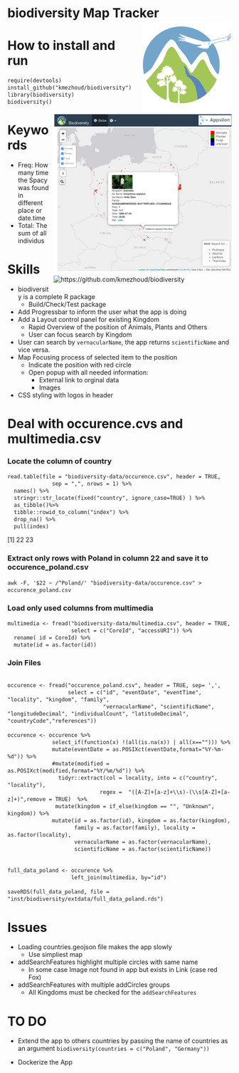 <!-- README.md is generated from README.Rmd. Please edit that file! -->

# biodiversity Map Tracker <img src="inst/biodiversity/www/biodiversity.png" align="right" alt="containerit logo" width="200" style="padding: 0 0 10px 10px;" />

# How to install and run

```{r}
require(devtools)
install_github("kmezhoud/biodiversity")
library(biodiversity)
biodiversity()
```

<img src="inst/biodiversity/www/screenshot.png" align="right" alt="https://github.com/kmezhoud/biodiversity" width="400" style="padding: 0 0 10px 10px;" /><img src="biodiversity.gif" align="right" alt="https://github.com/kmezhoud/biodiversity" width="400" style="padding: 0 0 10px 10px;" />


# Keywords
+ Freq: How many time the Spacy was found in different place or date.time
+ Total: The sum of all individus

# Skills
+ biodiversity is a complete R package
  + Build/Check/Test package
+ Add Progressbar to inform the user what the app is doing
+ Add a Layout control panel for existing Kingdom
  + Rapid Overview of the position of Animals, Plants and Others
  + User can focus search by Kingdom
+ User can search by `vernacularName`, the app returns `scientificName` and vice versa.
+ Map Focusing process of selected item to the position
  + Indicate the position with red circle
  + Open popup with all needed information: 
    + External link to orginal data
    + Images
+ CSS styling with logos in header

# Deal with occurence.cvs and multimedia.csv

### Locate the column of country
```{r}
read.table(file = "biodiversity-data/occurence.csv", header = TRUE,
              sep = ",", nrows = 1) %>%
  names() %>%
  stringr::str_locate(fixed("country", ignore_case=TRUE) ) %>%
  as_tibble()%>%
  tibble::rowid_to_column("index") %>%
  drop_na() %>%
  pull(index)

```
[1] 22 23

### Extract only rows with Poland in column 22 and save it to occurence_poland.csv
```{bash}
awk -F, '$22 ~ /^Poland/' "biodiversity-data/occurence.csv" > occurence_poland.csv
```

### Load only used columns from multimedia
```{r}
multimedia <- fread("biodiversity-data/multimedia.csv", header = TRUE,
                    select = c("CoreId", "accessURI")) %>%
  rename( id = CoreId) %>%
  mutate(id = as.factor(id))
```

### Join Files
```{r}

occurence <- fread("occurence_poland.csv", header = TRUE, sep= ',', 
                   select = c("id", "eventDate", "eventTime", "locality", "kingdom", "family",
                              "vernacularName", "scientificName", "longitudeDecimal", "individualCount", "latitudeDecimal", "countryCode","references"))
                              
occurence <- occurence %>%
              select_if(function(x) !(all(is.na(x)) | all(x==""))) %>%
              mutate(eventDate = as.POSIXct(eventDate,format="%Y-%m-%d")) %>%
              #mutate(modified = as.POSIXct(modified,format="%Y/%m/%d")) %>%
                tidyr::extract(col = locality, into = c("country", "locality"),
                             regex =  "([A-Z]+[a-z]+\\s)-(\\s[A-Z]+[a-z]+)",remove = TRUE)  %>%
               mutate(kingdom = if_else(kingdom == "", "Unknown", kingdom)) %>%
              mutate(id = as.factor(id), kingdom = as.factor(kingdom),
                     family = as.factor(family), locality = as.factor(locality),
                     vernacularName = as.factor(vernacularName),
                     scientificName = as.factor(scientificName)) 


full_data_poland <- occurence %>%
                    left_join(multimedia, by="id") 

saveRDS(full_data_poland, file = "inst/biodiversity/extdata/full_data_poland.rds")
```

# Issues
+ Loading countries.geojson file makes the app slowly
  + Use simpliest map
+ addSearchFeatures highlight multiple circles with same name
  + In some case Image not found in app but exists in Link (case red Fox)
+ addSearchFeatures with multiple addCircles groups
  + All Kingdoms must be checked for the `addSearchFeatures`
  
# TO DO

+ Extend the app to others countries by passing the name of countries as an argument `biodiversity(countries = c("Poland", "Germany"))`

+ Dockerize the App
